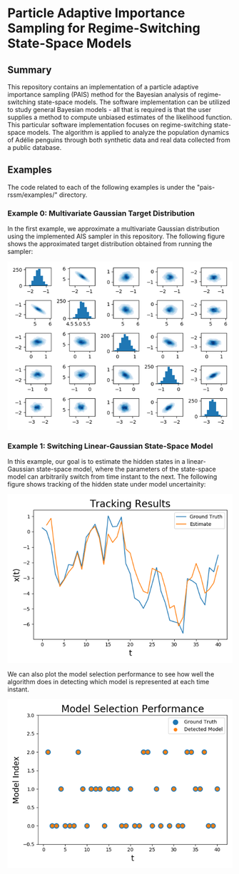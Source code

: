 # Particle Adaptive Importance Sampling for Regime-Switching State-Space Models

## Summary
This repository contains an implementation of a particle adaptive importance sampling (PAIS) method for the 
Bayesian analysis of regime-switching state-space models. The software implementation can be utilized to study general 
Bayesian models - all that is required is that the user supplies a method to compute unbiased estimates of the 
likelihood function. This particular software implementation focuses on regime-switching state-space models. The 
algorithm is applied to analyze the population dynamics of Adélie penguins through both synthetic data and real data 
collected from a public database. 


## Examples
The code related to each of the following examples is under the "pais-rssm/examples/" directory. 

### Example 0: Multivariate Gaussian Target Distribution
In the first example, we approximate a multivariate Gaussian distribution using the implemented AIS sampler in this
repository. The following figure shows the approximated target distribution obtained from running the sampler:

![alt text](https://github.com/yellaham/pais-rssm/blob/master/figures/ex0_target_contour_plot.png "KDE plot (Ex. 0)")


### Example 1: Switching Linear-Gaussian State-Space Model
In this example, our goal is to estimate the hidden states in a linear-Gaussian state-space model, where the parameters
of the state-space model can arbitrarily switch from time instant to the next. The following figure shows tracking of 
the hidden state under model uncertainity:

![alt text](https://github.com/yellaham/pais-rssm/blob/master/figures/ex1_tracking_performance.png "Tracking Performance (Ex. 1)")

We can also plot the model selection performance to see how well the algorithm does in detecting which model is 
represented at each time instant. 

![alt text](https://github.com/yellaham/pais-rssm/blob/master/figures/ex1_model_selection_performance.png "Model Detection (Ex. 1)")
